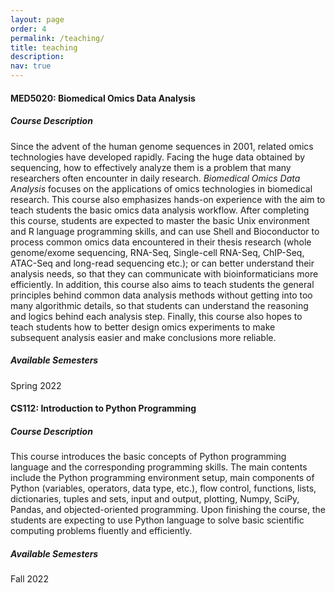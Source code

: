 ```yaml
---
layout: page
order: 4
permalink: /teaching/
title: teaching
description: 
nav: true
---
```


#### **MED5020: Biomedical Omics Data Analysis**
##### **Course Description**
Since the advent of the human genome sequences in 2001, related omics technologies have developed rapidly. Facing the huge data obtained by sequencing, how to effectively analyze them is a problem that many researchers often encounter in daily research. *Biomedical Omics Data Analysis* focuses on the applications of omics technologies in biomedical research. This course also emphasizes hands-on experience with the aim to teach students the basic omics data analysis workflow. After completing this course, students are expected to master the basic Unix environment and R language programming skills, and can use Shell and Bioconductor to process common omics data encountered in their thesis research (whole genome/exome sequencing, RNA-Seq, Single-cell RNA-Seq, ChIP-Seq, ATAC-Seq and long-read sequencing etc.); or can better understand their analysis needs, so that they can communicate with bioinformaticians more efficiently. In addition, this course also aims to teach students the general principles behind common data analysis methods without getting into too many algorithmic details, so that students can understand the reasoning and logics behind each analysis step. Finally, this course also hopes to teach students how to better design omics experiments to make subsequent analysis easier and make conclusions more reliable.
##### **Available Semesters**
Spring 2022

#### **CS112: Introduction to Python Programming**
##### **Course Description**
This course introduces the basic concepts of Python programming language and the corresponding programming skills. The main contents include the Python programming environment setup, main components of Python (variables, operators, data type, etc.), flow control, functions, lists, dictionaries, tuples and sets, input and output, plotting, Numpy, SciPy, Pandas, and objected-oriented programming. Upon finishing the course, the students are expecting to use Python language to solve basic scientific computing problems fluently and efficiently.
##### **Available Semesters**
Fall 2022